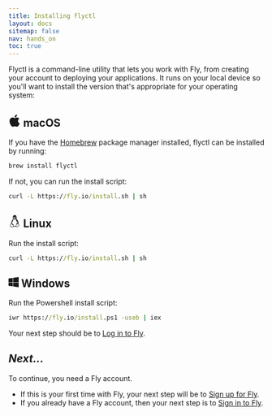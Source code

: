 ```yaml
---
title: Installing flyctl
layout: docs
sitemap: false
nav: hands_on
toc: true
---
```


Flyctl is a command-line utility that lets you work with Fly, from creating your account to deploying your applications. It runs on your local device so you'll want to install the version that's appropriate for your operating system:

<h2 id="macos" class="group flex items-center relative mt-14 sm:mt-16 mb-10 group text-navy font-heading pb-1 border-b">
  <a href="#macos" class="absolute ml-[-1em] pr-[0.5em] after:hash opacity-0 group-hover:opacity-50 transition-all" aria-label="Anchor"></a>
  <svg fill="currentColor" class="relative top-[-2px] mr-3" width="24" height="24" viewBox="0 0 24 24">
    <path d="M22 17.607c-.786 2.28-3.139 6.317-5.563 6.361-1.608.031-2.125-.953-3.963-.953-1.837 0-2.412.923-3.932.983-2.572.099-6.542-5.827-6.542-10.995 0-4.747 3.308-7.1 6.198-7.143 1.55-.028 3.014 1.045 3.959 1.045.949 0 2.727-1.29 4.596-1.101.782.033 2.979.315 4.389 2.377-3.741 2.442-3.158 7.549.858 9.426zm-5.222-17.607c-2.826.114-5.132 3.079-4.81 5.531 2.612.203 5.118-2.725 4.81-5.531z" />
  </svg>
  macOS
</h2>

If you have the [Homebrew](https://brew.sh) package manager installed, flyctl can be installed by running:

```cmd
brew install flyctl
```

If not, you can run the install script:

```cmd
curl -L https://fly.io/install.sh | sh
```

<h2 id="linux" class="group flex items-center relative mt-14 sm:mt-16 mb-10 group text-navy font-heading pb-1 border-b">
  <a href="#linux" class="absolute ml-[-1em] pr-[0.5em] after:hash opacity-0 group-hover:opacity-50 transition-all" aria-label="Anchor"></a>
  <svg fill="currentColor" class="relative top-[-2px] mr-3" width="24" height="24" viewBox="0 0 24 24">
    <path d="M20.581 19.049c-.55-.446-.336-1.431-.907-1.917.553-3.365-.997-6.331-2.845-8.232-1.551-1.595-1.051-3.147-1.051-4.49 0-2.146-.881-4.41-3.55-4.41-2.853 0-3.635 2.38-3.663 3.738-.068 3.262.659 4.11-1.25 6.484-2.246 2.793-2.577 5.579-2.07 7.057-.237.276-.557.582-1.155.835-1.652.72-.441 1.925-.898 2.78-.13.243-.192.497-.192.74 0 .75.596 1.399 1.679 1.302 1.461-.13 2.809.905 3.681.905.77 0 1.402-.438 1.696-1.041 1.377-.339 3.077-.296 4.453.059.247.691.917 1.141 1.662 1.141 1.631 0 1.945-1.849 3.816-2.475.674-.225 1.013-.879 1.013-1.488 0-.39-.139-.761-.419-.988zm-9.147-10.465c-.319 0-.583-.258-1-.568-.528-.392-1.065-.618-1.059-1.03 0-.283.379-.37.869-.681.526-.333.731-.671 1.249-.671.53 0 .69.268 1.41.579.708.307 1.201.427 1.201.773 0 .355-.741.609-1.158.868-.613.378-.928.73-1.512.73zm1.665-5.215c.882.141.981 1.691.559 2.454l-.355-.145c.184-.543.181-1.437-.435-1.494-.391-.036-.643.48-.697.922-.153-.064-.32-.11-.523-.127.062-.923.658-1.737 1.451-1.61zm-3.403.331c.676-.168 1.075.618 1.078 1.435l-.31.19c-.042-.343-.195-.897-.579-.779-.411.128-.344 1.083-.115 1.279l-.306.17c-.42-.707-.419-2.133.232-2.295zm-2.115 19.243c-1.963-.893-2.63-.69-3.005-.69-.777 0-1.031-.579-.739-1.127.248-.465.171-.952.11-1.343-.094-.599-.111-.794.478-1.052.815-.346 1.177-.791 1.447-1.124.758-.937 1.523.537 2.15 1.85.407.851 1.208 1.282 1.455 2.225.227.871-.71 1.801-1.896 1.261zm6.987-1.874c-1.384.673-3.147.982-4.466.299-.195-.563-.507-.927-.843-1.293.539-.142.939-.814.46-1.489-.511-.721-1.555-1.224-2.61-2.04-.987-.763-1.299-2.644.045-4.746-.655 1.862-.272 3.578.057 4.069.068-.988.146-2.638 1.496-4.615.681-.998.691-2.316.706-3.14l.62.424c.456.337.838.708 1.386.708.81 0 1.258-.466 1.882-.853.244-.15.613-.302.923-.513.52 2.476 2.674 5.454 2.795 7.15.501-1.032-.142-3.514-.142-3.514.842 1.285.909 2.356.946 3.67.589.241 1.221.869 1.279 1.696l-.245-.028c-.126-.919-2.607-2.269-2.83-.539-1.19.181-.757 2.066-.997 3.288-.11.559-.314 1.001-.462 1.466zm4.846-.041c-.985.38-1.65 1.187-2.107 1.688-.88.966-2.044.503-2.168-.401-.131-.966.36-1.493.572-2.574.193-.987-.023-2.506.431-2.668.295 1.753 2.066 1.016 2.47.538.657 0 .712.222.859.837.092.385.219.709.578 1.09.418.447.29 1.133-.635 1.49zm-8-13.006c-.651 0-1.138-.433-1.534-.769-.203-.171.05-.487.253-.315.387.328.777.675 1.281.675.607 0 1.142-.519 1.867-.805.247-.097.388.285.143.382-.704.277-1.269.832-2.01.832z" />
  </svg>
  Linux
</h2>

Run the install script:

```cmd
curl -L https://fly.io/install.sh | sh
```

<h2 id="windows" class="group flex items-center relative mt-14 sm:mt-16 mb-10 group text-navy font-heading pb-1 border-b">
  <a href="#windows" class="absolute ml-[-1em] pr-[0.5em] after:hash opacity-0 group-hover:opacity-50 transition-all" aria-label="Anchor"></a>
  <svg fill="currentColor" class="relative top-[-2px] mr-3" width="20" height="20" viewBox="0 0 24 24">
    <path d="M0 12v-8.646l10-1.355v10.001h-10zm11 0h13v-12l-13 1.807v10.193zm-1 1h-10v7.646l10 1.355v-9.001zm1 0v9.194l13 1.806v-11h-13z"/>
  </svg>
  Windows
</h2>

Run the Powershell install script:

```cmd
iwr https://fly.io/install.ps1 -useb | iex
```

Your next step should be to [Log in to Fly](/docs/getting-started/log-in-to-fly/).

## _Next..._

To continue, you need a Fly account.

* If this is your first time with Fly, your next step will be to [Sign up for Fly](/docs/hands-on/sign-up/).
* If you already have a Fly account, then your next step is to [Sign in to Fly](/docs/hands-on/sign-in/).
